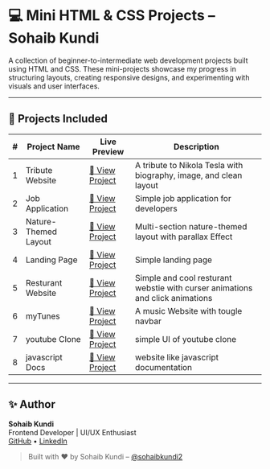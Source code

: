 # 💻 Mini HTML & CSS Projects – Sohaib Kundi

A collection of beginner-to-intermediate web development projects built using HTML and CSS. These mini-projects showcase my progress in structuring layouts, creating responsive designs, and experimenting with visuals and user interfaces.

---

## 📁 Projects Included

| #  | Project Name           | Live Preview                       | Description |
|----|------------------------|------------------------------------|-------------|
| 1  | Tribute Website        | [🔗 View Project](./Project_1%20(Tribute%20Website)/ (Tribute Website)) | A tribute to Nikola Tesla with biography, image, and clean layout |
| 2  | Job Application         | [🔗 View Project](./project_2%20(Job%20Application)/) | Simple job application for developers |
| 3  | Nature-Themed Layout   | [🔗 View Project](./project_3%20(Parallex%20Website)/) | Multi-section nature-themed layout with parallax Effect |
| 4  | Landing Page        | [🔗 View Project](./project_4%20(Landing%20Page)/) | Simple landing page |
| 5  | Resturant Website         | [🔗 View Project](./project_5%20(Resturant%20Website)/) | Simple and cool resturant webstie with curser animations and click animations |
| 6  | myTunes         | [🔗 View Project](./project_6%20(My%20Music)/) | A music Website with tougle navbar |
| 7  | youtube Clone         | [🔗 View Project](./project_7%20(Youtube%20Clone)/) | simple UI of youtube clone |
| 8  | javascript Docs         | [🔗 View Project](./project_8%20(Javascript%20Documentaion)/) | website like javascript documentation |
---







## ✨ Author

**Sohaib Kundi**  
Frontend Developer | UI/UX Enthusiast  
[GitHub](https://github.com/sohaibkundi2) • [LinkedIn](https://linkedin.com/in/sohaibkundi2)

> Built with ❤️ by Sohaib Kundi – [@sohaibkundi2](https://github.com/sohaibkundi2)